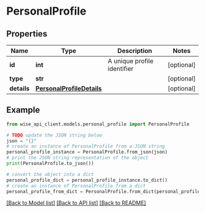 # PersonalProfile


## Properties

Name | Type | Description | Notes
------------ | ------------- | ------------- | -------------
**id** | **int** | A unique profile identifier | [optional] 
**type** | **str** |  | [optional] 
**details** | [**PersonalProfileDetails**](PersonalProfileDetails.md) |  | [optional] 

## Example

```python
from wise_api_client.models.personal_profile import PersonalProfile

# TODO update the JSON string below
json = "{}"
# create an instance of PersonalProfile from a JSON string
personal_profile_instance = PersonalProfile.from_json(json)
# print the JSON string representation of the object
print(PersonalProfile.to_json())

# convert the object into a dict
personal_profile_dict = personal_profile_instance.to_dict()
# create an instance of PersonalProfile from a dict
personal_profile_from_dict = PersonalProfile.from_dict(personal_profile_dict)
```
[[Back to Model list]](../README.md#documentation-for-models) [[Back to API list]](../README.md#documentation-for-api-endpoints) [[Back to README]](../README.md)


